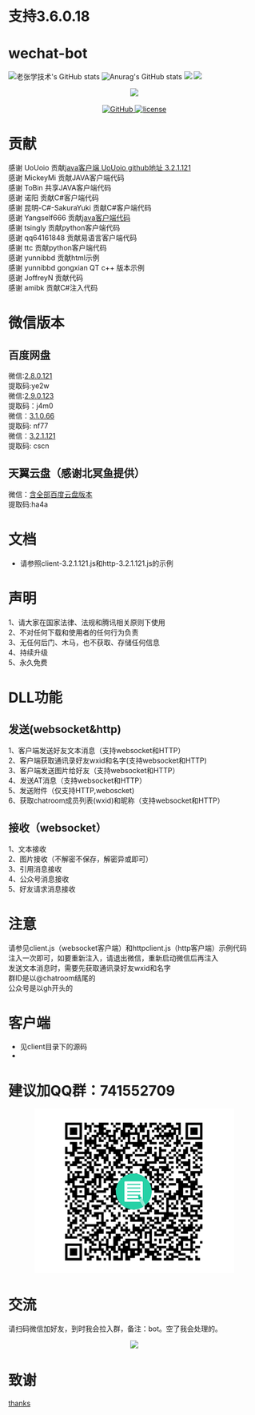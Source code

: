 
# 支持3.6.0.18    
# wechat-bot   
![老张学技术's GitHub stats](https://github-readme-stats.vercel.app/api?username=cixingguangming55555&show_icons=true&theme=radical)
![Anurag's GitHub stats](https://github-readme-stats.vercel.app/api?username=cixingguangming55555&theme=dark&show_icons=true)
![](https://raw.githubusercontent.com/cixingguangming55555/github-stats/master/generated/overview.svg#gh-dark-mode-only)
![](https://raw.githubusercontent.com/cixingguangming55555/github-stats/master/generated/overview.svg#gh-light-mode-only)

<p align="center">
  <img src="https://i.loli.net/2020/05/09/HXClIf5A2EpUG4u.png" width="120">
</p>

<p align="center">
   <a href="https://github.com/cixingguangming55555/wechat-bot/blob/master/LICENSE">
    <img src="https://img.shields.io/github/license/cixingguangming55555/wechat-bot" alt="GitHub">
  </a>
  <a href="https://github.com/cixingguangming55555/wechat-bot/releases">
    <img src="https://img.shields.io/github/v/release/cixingguangming55555/wechat-bot?include_prereleases" alt="license">
  </a>
</p>

# 贡献
感谢 UoUoio 贡献[java客户端  UoUoio  github地址 3.2.1.121](https://github.com/UoUoio/WechatBot)  
感谢 MickeyMi 贡献JAVA客户端代码  
感谢 ToBin    共享JAVA客户端代码  
感谢 诺阳     贡献C#客户端代码  
感谢 昆明-C#-SakuraYuki 贡献C#客户端代码  
感谢 Yangself666 贡献[java客户端代码](https://github.com/cixingguangming55555/wechat-bot/issues/60)   
感谢 tsingly 贡献python客户端代码   
感谢 qq64161848 贡献易语言客户端代码   
感谢 ttc 贡献python客户端代码   
感谢 yunnibbd 贡献html示例  
感谢 yunnibbd gongxian QT c++ 版本示例  
感谢 JoffreyN 贡献代码  
感谢 amibk 贡献C#注入代码  
# 微信版本
## 百度网盘
微信:[2.8.0.121](https://pan.baidu.com/s/1jrW2HzBxM8wceZRn8hT5UQ)   
提取码:ye2w   
微信:[2.9.0.123](https://pan.baidu.com/s/1zRJzwlZ1r8aRBeEc0lg1sw)   
提取码：j4m0   
微信：[3.1.0.66](https://pan.baidu.com/s/1HKl7sA61KqCCBo-jGR_R-w)  
提取码: nf77  
微信：[3.2.1.121](https://pan.baidu.com/s/1IHRM2OMvrLyuCz5MRbigGg)  
提取码: cscn  
## 天翼云盘（感谢北冥鱼提供）
微信：[含全部百度云盘版本](https://cloud.189.cn/t/7zmiU3Yr6v22)  
提取码:ha4a
# 文档
* 请参照client-3.2.1.121.js和http-3.2.1.121.js的示例
# 声明
1、请大家在国家法律、法规和腾讯相关原则下使用  
2、不对任何下载和使用者的任何行为负责  
3、无任何后门、木马，也不获取、存储任何信息  
4、持续升级  
5、永久免费   
# DLL功能
## 发送(websocket&http)
1、客户端发送好友文本消息（支持websocket和HTTP）    
2、客户端获取通讯录好友wxid和名字(支持websocket和HTTP)    
3、客户端发送图片给好友（支持websocket和HTTP）      
4、发送AT消息（支持websocket和HTTP）    
5、发送附件（仅支持HTTP,weboscket)      
6、获取chatroom成员列表(wxid)和昵称（支持websocket和HTTP）      
## 接收（websocket）
1、文本接收     
2、图片接收（不解密不保存，解密异或即可）   
3、引用消息接收     
4、公众号消息接收     
5、好友请求消息接收      
# 注意
请参见client.js（websocket客户端）和httpclient.js（http客户端）示例代码   
注入一次即可，如要重新注入，请退出微信，重新启动微信后再注入  
发送文本消息时，需要先获取通讯录好友wxid和名字  
群ID是以@chatroom结尾的  
公众号是以gh开头的   
# 客户端
* 见client目录下的源码  
* 
# 建议加QQ群：741552709
<center class="half">
    <img src="./pic/n1.png" width="400"/>
</center>
  
# 交流
请扫码微信加好友，到时我会拉入群，备注：bot。空了我会处理的。

<center class="half">
    <img src="https://i.loli.net/2020/05/09/3m9cRatry4gNnqH.jpg" width="400"/>
</center>
  
# 致谢
[thanks](./pic/thanks.md)  
